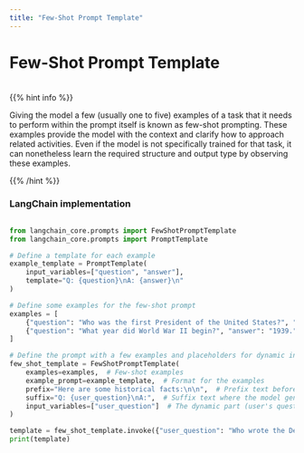 ```yaml
---
title: "Few-Shot Prompt Template"
---
```


# Few-Shot Prompt Template

<br>
{{% hint info %}}

Giving the model a few (usually one to five) examples of a task that it needs to perform within the prompt itself is known as few-shot prompting. These examples provide the model with the context and clarify how to approach related activities. Even if the model is not specifically trained for that task, it can nonetheless learn the required structure and output type by observing these examples.

{{% /hint %}}   

### LangChain implementation

```python

from langchain_core.prompts import FewShotPromptTemplate
from langchain_core.prompts import PromptTemplate

# Define a template for each example
example_template = PromptTemplate(
    input_variables=["question", "answer"],
    template="Q: {question}\nA: {answer}\n"
)

# Define some examples for the few-shot prompt
examples = [
    {"question": "Who was the first President of the United States?", "answer": "George Washington."},
    {"question": "What year did World War II begin?", "answer": "1939."}
]

# Define the prompt with a few examples and placeholders for dynamic input
few_shot_template = FewShotPromptTemplate(
    examples=examples,  # Few-shot examples
    example_prompt=example_template,  # Format for the examples
    prefix="Here are some historical facts:\n\n",  # Prefix text before examples
    suffix="Q: {user_question}\nA:",  # Suffix text where the model generates the answer
    input_variables=["user_question"]  # The dynamic part (user's question)
)

template = few_shot_template.invoke({"user_question": "Who wrote the Declaration of Independence?"})
print(template)

```
